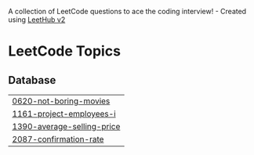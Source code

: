 A collection of LeetCode questions to ace the coding interview! - Created using [LeetHub v2](https://github.com/arunbhardwaj/LeetHub-2.0)
<!---LeetCode Topics Start-->
# LeetCode Topics
## Database
|  |
| ------- |
| [0620-not-boring-movies](https://github.com/Bhushan-Thombre/Leetcode/tree/master/0620-not-boring-movies) |
| [1161-project-employees-i](https://github.com/Bhushan-Thombre/Leetcode/tree/master/1161-project-employees-i) |
| [1390-average-selling-price](https://github.com/Bhushan-Thombre/Leetcode/tree/master/1390-average-selling-price) |
| [2087-confirmation-rate](https://github.com/Bhushan-Thombre/Leetcode/tree/master/2087-confirmation-rate) |
<!---LeetCode Topics End-->